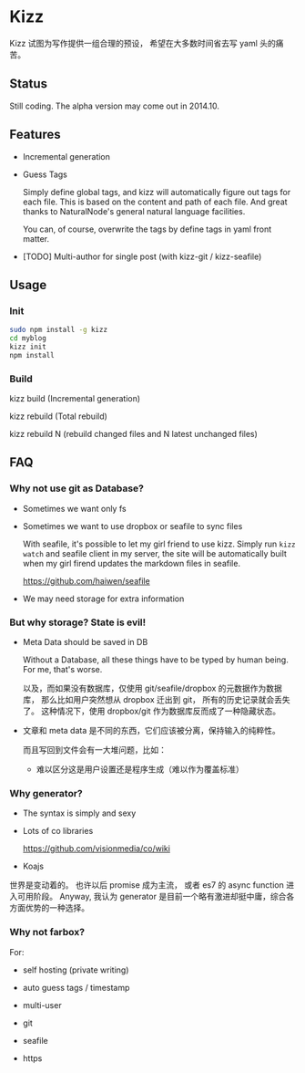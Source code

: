 # Kizz

Kizz 试图为写作提供一组合理的预设，
希望在大多数时间省去写 yaml 头的痛苦。

## Status

Still coding. The alpha version may come out in 2014.10.

## Features

- Incremental generation

- Guess Tags

    Simply define global tags, and kizz will automatically figure out tags for each file. This is based on the content and path of each file. And great thanks to NaturalNode's general natural language facilities.

    You can, of course, overwrite the tags by define tags in yaml front matter.

- [TODO] Multi-author for single post (with kizz-git / kizz-seafile)

## Usage

### Init

```bash
sudo npm install -g kizz
cd myblog
kizz init
npm install
```

### Build

kizz build (Incremental generation)

kizz rebuild (Total rebuild)

kizz rebuild N (rebuild changed files and  N latest unchanged files)

## FAQ

### Why not use git as Database?

- Sometimes we want only fs

- Sometimes we want to use dropbox or seafile to sync files

    With seafile, it's possible to let my girl friend to use kizz. Simply run `kizz watch` and seafile client in my server, the site will be automatically built when my girl firend updates the markdown files in seafile.

    https://github.com/haiwen/seafile

- We may need storage for extra information

### But why storage? State is evil!

- Meta Data should be saved in DB

    Without a Database, all these things have to be typed by human being.
    For me, that's worse.

    以及，而如果没有数据库，仅使用 git/seafile/dropbox 的元数据作为数据库，
    那么比如用户突然想从 dropbox 迁出到 git，
    所有的历史记录就会丢失了。
    这种情况下，使用 dropbox/git 作为数据库反而成了一种隐藏状态。

- 文章和 meta data 是不同的东西，它们应该被分离，保持输入的纯粹性。

    而且写回到文件会有一大堆问题，比如：

    - 难以区分这是用户设置还是程序生成（难以作为覆盖标准）

### Why generator?

- The syntax is simply and sexy

- Lots of co libraries

    https://github.com/visionmedia/co/wiki

- Koajs

世界是变动着的。
也许以后 promise 成为主流，
或者 es7 的 async function 进入可用阶段。
Anyway, 我认为 generator 是目前一个略有激进却挺中庸，综合各方面优势的一种选择。

### Why not farbox?

For:

- self hosting (private writing)

- auto guess tags / timestamp

- multi-user

- git

- seafile

- https

